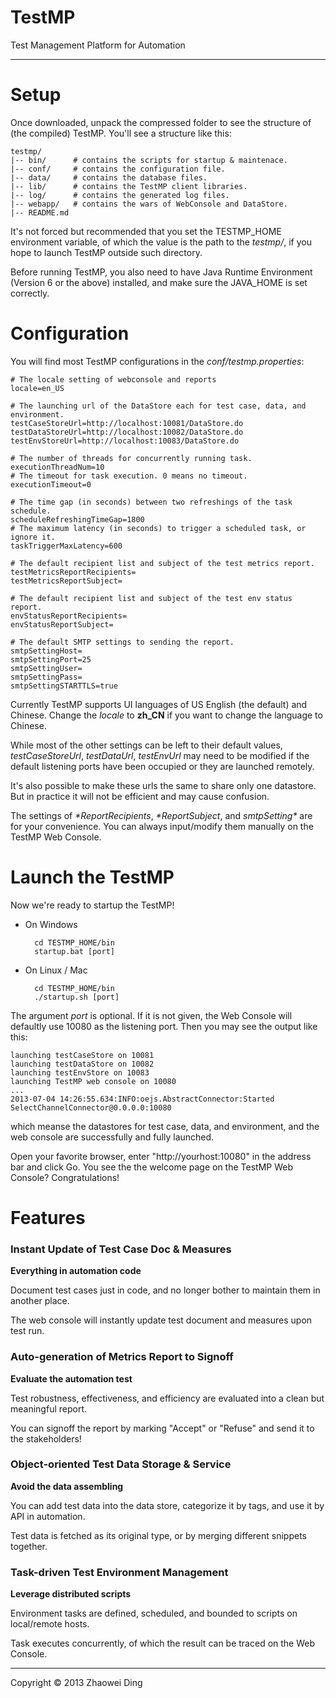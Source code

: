 TestMP
======

Test Management Platform for Automation

------

# Setup #
Once downloaded, unpack the compressed folder to see the structure of (the compiled) TestMP. You'll see a structure like this:

	testmp/
	|-- bin/      # contains the scripts for startup & maintenace.
	|-- conf/     # contains the configuration file.
	|-- data/     # contains the database files.
	|-- lib/      # contains the TestMP client libraries. 
	|-- log/      # contains the generated log files.
	|-- webapp/   # contains the wars of WebConsole and DataStore.
    |-- README.md

It's not forced but recommended that you set the TESTMP_HOME environment variable, of which the value is the path to the *testmp/*, if you hope to launch TestMP outside such directory.

Before running TestMP, you also need to have Java Runtime Environment (Version 6 or the above) installed, and make sure the JAVA_HOME is set correctly.

# Configuration #
You will find most TestMP configurations in the *conf/testmp.properties*:

	# The locale setting of webconsole and reports
	locale=en_US

	# The launching url of the DataStore each for test case, data, and environment.
	testCaseStoreUrl=http://localhost:10081/DataStore.do
	testDataStoreUrl=http://localhost:10082/DataStore.do
	testEnvStoreUrl=http://localhost:10083/DataStore.do

	# The number of threads for concurrently running task.
	executionThreadNum=10
	# The timeout for task execution. 0 means no timeout.
	executionTimeout=0

	# The time gap (in seconds) between two refreshings of the task schedule.
	scheduleRefreshingTimeGap=1800
	# The maximum latency (in seconds) to trigger a scheduled task, or ignore it.
	taskTriggerMaxLatency=600

	# The default recipient list and subject of the test metrics report. 
	testMetricsReportRecipients=
	testMetricsReportSubject=

	# The default recipient list and subject of the test env status report.
	envStatusReportRecipients=
	envStatusReportSubject=

	# The default SMTP settings to sending the report.
	smtpSettingHost=
	smtpSettingPort=25
	smtpSettingUser=
	smtpSettingPass=
	smtpSettingSTARTTLS=true

Currently TestMP supports UI languages of US English (the default) and Chinese. Change the *locale* to **zh_CN** if you want to change the language to Chinese.

While most of the other settings can be left to their default values, *testCaseStoreUrl*, *testDataUrl*, *testEnvUrl* may need to be modified if the default listening ports have been occupied or they are launched remotely.

It's also possible to make these urls the same to share only one datastore. But in practice it will not be efficient and may cause confusion.

The settings of *\*ReportRecipients*, *\*ReportSubject*, and *smtpSetting\** are for your convenience. You can always input/modify them manually on the TestMP Web Console.

# Launch the TestMP #
Now we're ready to startup the TestMP!

* On Windows

		cd TESTMP_HOME/bin
		startup.bat [port]

* On Linux / Mac

		cd TESTMP_HOME/bin
		./startup.sh [port]

The argument *port* is optional. If it is not given, the Web Console will defaultly use 10080 as the listening port. Then you may see the output like this:

	launching testCaseStore on 10081
	launching testDataStore on 10082
	launching testEnvStore on 10083
	launching TestMP web console on 10080
	...
	2013-07-04 14:26:55.634:INFO:oejs.AbstractConnector:Started SelectChannelConnector@0.0.0.0:10080

which meanse the datastores for test case, data, and environment, and the web console are successfully and fully launched.

Open your favorite browser, enter "http://yourhost:10080" in the address bar and click Go. You see the the welcome page on the TestMP Web Console? Congratulations!

# Features #

### Instant Update of Test Case Doc & Measures ###
**Everything in automation code**

Document test cases just in code, and no longer bother to maintain them in another place.

The web console will instantly update test document and measures upon test run.

### Auto-generation of Metrics Report to Signoff ###
**Evaluate the automation test**

Test robustness, effectiveness, and efficiency are evaluated into a clean but meaningful report.

You can signoff the report by marking "Accept" or "Refuse" and send it to the stakeholders!

### Object-oriented Test Data Storage & Service ###
**Avoid the data assembling**

You can add test data into the data store, categorize it by tags, and use it by API in automation.

Test data is fetched as its original type, or by merging different snippets together.

### Task-driven Test Environment Management ###
**Leverage distributed scripts**

Environment tasks are defined, scheduled, and bounded to scripts on local/remote hosts.

Task executes concurrently, of which the result can be traced on the Web Console.

------

Copyright © 2013 Zhaowei Ding
